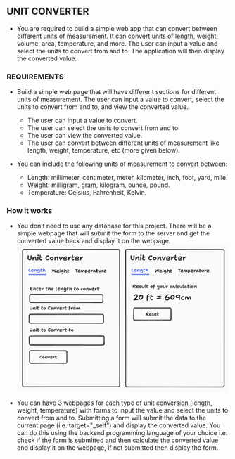 ## UNIT CONVERTER
- You are required to build a simple web app that can convert between different units of measurement. It can convert units of length, weight, volume, area, temperature, and more. The user can input a value and select the units to convert from and to. The application will then display the converted value.

### REQUIREMENTS
- Build a simple web page that will have different sections for different units of measurement. The user can input a value to convert, select the units to convert from and to, and view the converted value.
    - The user can input a value to convert.
    - The user can select the units to convert from and to.
    - The user can view the converted value.
    - The user can convert between different units of measurement like length, weight, temperature, etc (more given below).

- You can include the following units of measurement to convert between:
    - Length: millimeter, centimeter, meter, kilometer, inch, foot, yard, mile.
    - Weight: milligram, gram, kilogram, ounce, pound.
    - Temperature: Celsius, Fahrenheit, Kelvin.

### How it works
- You don’t need to use any database for this project. There will be a simple webpage that will submit the form to the server and get the converted value back and display it on the webpage.
![How it works](image.png)

- You can have 3 webpages for each type of unit conversion (length, weight, temperature) with forms to input the value and select the units to convert from and to. Submitting a form will submit the data to the current page (i.e. target="_self") and display the converted value. You can do this using the backend programming language of your choice i.e. check if the form is submitted and then calculate the converted value and display it on the webpage, if not submitted then display the form.